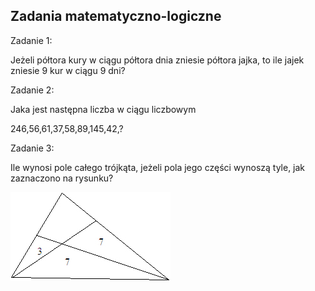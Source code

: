 ## Zadania matematyczno-logiczne

Zadanie 1:

Jeżeli półtora kury w ciągu półtora dnia zniesie półtora jajka, to ile jajek zniesie 9 kur w ciągu 9 dni?

Zadanie 2:

Jaka jest następna liczba w ciągu liczbowym

246,56,61,37,58,89,145,42,?

Zadanie 3:

Ile wynosi pole całego trójkąta, jeżeli pola jego części wynoszą tyle, jak zaznaczono na rysunku?

![zadanie](../assets/img/zadanie.jpg)
